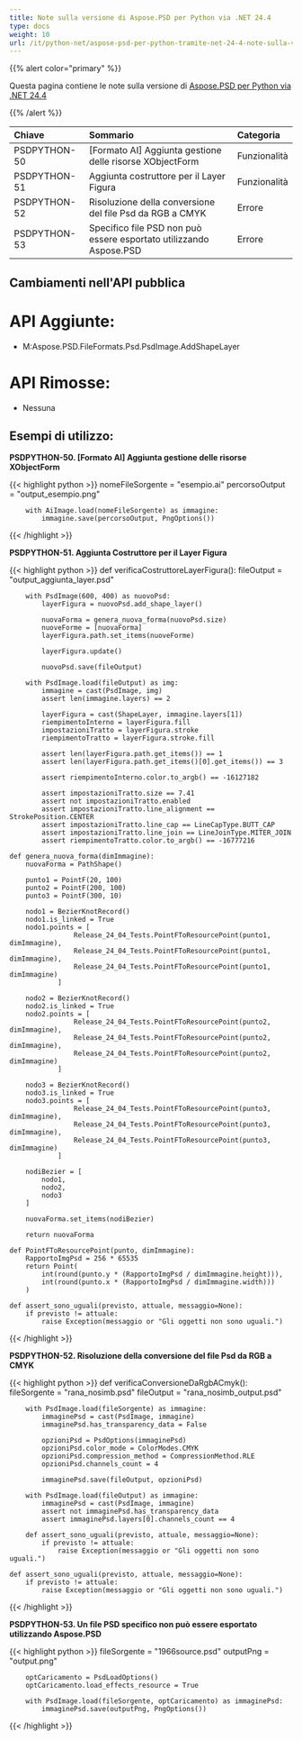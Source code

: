 ```yaml
---
title: Note sulla versione di Aspose.PSD per Python via .NET 24.4
type: docs
weight: 10
url: /it/python-net/aspose-psd-per-python-tramite-net-24-4-note-sulla-versione/
---
```


{{% alert color="primary" %}}

Questa pagina contiene le note sulla versione di [Aspose.PSD per Python via .NET 24.4](https://pypi.org/project/aspose-psd/)

{{% /alert %}}

| **Chiave**   | **Sommario**                                                            | **Categoria** |
|:------------|:------------------------------------------------------------------------|:-------------|
| PSDPYTHON-50 | [Formato AI] Aggiunta gestione delle risorse XObjectForm               | Funzionalità  |
| PSDPYTHON-51 | Aggiunta costruttore per il Layer Figura                                 | Funzionalità  |
| PSDPYTHON-52 | Risoluzione della conversione del file Psd da RGB a CMYK                | Errore        |
| PSDPYTHON-53 | Specifico file PSD non può essere esportato utilizzando Aspose.PSD      | Errore        |



## **Cambiamenti nell'API pubblica**
# **API Aggiunte:**
- M:Aspose.PSD.FileFormats.Psd.PsdImage.AddShapeLayer

# **API Rimosse:**
- Nessuna


## **Esempi di utilizzo:**

**PSDPYTHON-50. [Formato AI] Aggiunta gestione delle risorse XObjectForm**

{{< highlight python >}}
        nomeFileSorgente = "esempio.ai"
        percorsoOutput = "output_esempio.png"

        with AiImage.load(nomeFileSorgente) as immagine:
            immagine.save(percorsoOutput, PngOptions())
{{< /highlight >}}

**PSDPYTHON-51. Aggiunta Costruttore per il Layer Figura**

{{< highlight python >}}
     def verificaCostruttoreLayerFigura():
        fileOutput = "output_aggiunta_layer.psd"

        with PsdImage(600, 400) as nuovoPsd:
            layerFigura = nuovoPsd.add_shape_layer()

            nuovaForma = genera_nuova_forma(nuovoPsd.size)
            nuoveForme = [nuovaForma]
            layerFigura.path.set_items(nuoveForme)

            layerFigura.update()

            nuovoPsd.save(fileOutput)

        with PsdImage.load(fileOutput) as img:
            immagine = cast(PsdImage, img)
            assert len(immagine.layers) == 2

            layerFigura = cast(ShapeLayer, immagine.layers[1])
            riempimentoInterno = layerFigura.fill
            impostazioniTratto = layerFigura.stroke
            riempimentoTratto = layerFigura.stroke.fill

            assert len(layerFigura.path.get_items()) == 1
            assert len(layerFigura.path.get_items()[0].get_items()) == 3

            assert riempimentoInterno.color.to_argb() == -16127182

            assert impostazioniTratto.size == 7.41
            assert not impostazioniTratto.enabled
            assert impostazioniTratto.line_alignment == StrokePosition.CENTER
            assert impostazioniTratto.line_cap == LineCapType.BUTT_CAP
            assert impostazioniTratto.line_join == LineJoinType.MITER_JOIN
            assert riempimentoTratto.color.to_argb() == -16777216
			
    def genera_nuova_forma(dimImmagine):
        nuovaForma = PathShape()

        punto1 = PointF(20, 100)
        punto2 = PointF(200, 100)
        punto3 = PointF(300, 10)

        nodo1 = BezierKnotRecord()
        nodo1.is_linked = True
        nodo1.points = [
                    Release_24_04_Tests.PointFToResourcePoint(punto1, dimImmagine),
                    Release_24_04_Tests.PointFToResourcePoint(punto1, dimImmagine),
                    Release_24_04_Tests.PointFToResourcePoint(punto1, dimImmagine)
                ]

        nodo2 = BezierKnotRecord()
        nodo2.is_linked = True
        nodo2.points = [
                    Release_24_04_Tests.PointFToResourcePoint(punto2, dimImmagine),
                    Release_24_04_Tests.PointFToResourcePoint(punto2, dimImmagine),
                    Release_24_04_Tests.PointFToResourcePoint(punto2, dimImmagine)
                ]

        nodo3 = BezierKnotRecord()
        nodo3.is_linked = True
        nodo3.points = [
                    Release_24_04_Tests.PointFToResourcePoint(punto3, dimImmagine),
                    Release_24_04_Tests.PointFToResourcePoint(punto3, dimImmagine),
                    Release_24_04_Tests.PointFToResourcePoint(punto3, dimImmagine)
                ]

        nodiBezier = [
            nodo1,
            nodo2,
            nodo3
        ]

        nuovaForma.set_items(nodiBezier)

        return nuovaForma
		
    def PointFToResourcePoint(punto, dimImmagine):
        RapportoImgPsd = 256 * 65535
        return Point(
            int(round(punto.y * (RapportoImgPsd / dimImmagine.height))),
            int(round(punto.x * (RapportoImgPsd / dimImmagine.width)))
        )

    def assert_sono_uguali(previsto, attuale, messaggio=None):
        if previsto != attuale:
            raise Exception(messaggio or "Gli oggetti non sono uguali.")
			
{{< /highlight >}}

**PSDPYTHON-52. Risoluzione della conversione del file Psd da RGB a CMYK**

{{< highlight python >}}
     def verificaConversioneDaRgbACmyk():
        fileSorgente = "rana_nosimb.psd"
        fileOutput = "rana_nosimb_output.psd"

        with PsdImage.load(fileSorgente) as immagine:
            immaginePsd = cast(PsdImage, immagine)
            immaginePsd.has_transparency_data = False

            opzioniPsd = PsdOptions(immaginePsd)
            opzioniPsd.color_mode = ColorModes.CMYK
            opzioniPsd.compression_method = CompressionMethod.RLE
            opzioniPsd.channels_count = 4

            immaginePsd.save(fileOutput, opzioniPsd)

        with PsdImage.load(fileOutput) as immagine:
            immaginePsd = cast(PsdImage, immagine)
            assert not immaginePsd.has_transparency_data
            assert immaginePsd.layers[0].channels_count == 4

        def assert_sono_uguali(previsto, attuale, messaggio=None):
            if previsto != attuale:
                raise Exception(messaggio or "Gli oggetti non sono uguali.")			

    def assert_sono_uguali(previsto, attuale, messaggio=None):
        if previsto != attuale:
            raise Exception(messaggio or "Gli oggetti non sono uguali.")
				
{{< /highlight >}}

**PSDPYTHON-53. Un file PSD specifico non può essere esportato utilizzando Aspose.PSD**

{{< highlight python >}}
        fileSorgente = "1966source.psd"
        outputPng = "output.png"

        optCaricamento = PsdLoadOptions()
        optCaricamento.load_effects_resource = True

        with PsdImage.load(fileSorgente, optCaricamento) as immaginePsd:
            immaginePsd.save(outputPng, PngOptions())
			
{{< /highlight >}}
